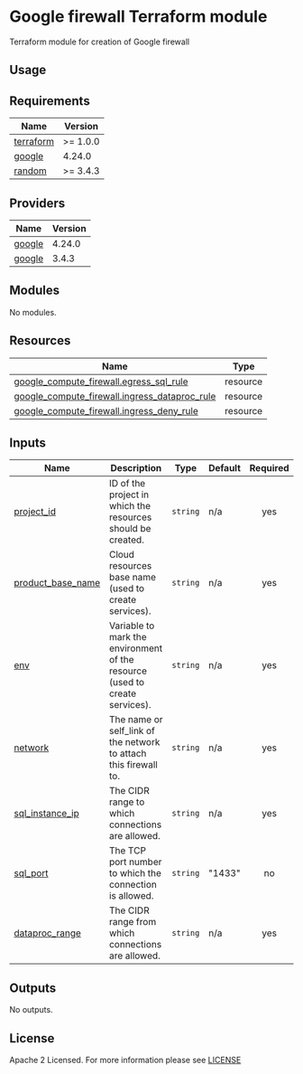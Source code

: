 # Google firewall Terraform module
Terraform module for creation of Google firewall

## Usage

<!-- BEGIN_TF_DOCS -->
## Requirements

| Name                                                                      | Version  |
| ------------------------------------------------------------------------- | -------- |
| <a name="requirement_terraform"></a> [terraform](#requirement\_terraform) | >= 1.0.0 |
| <a name="requirement_google"></a> [google](#requirement\_google)          | 4.24.0   |
| <a name="requirement_random"></a> [random](#requirement\_random)          | >= 3.4.3 |

## Providers

| Name                                                             | Version |
| ---------------------------------------------------------------- | ------- |
| <a name="requirement_google"></a> [google](#requirement\_google) | 4.24.0  |
| <a name="requirement_google"></a> [google](#requirement\_google) | 3.4.3   |

## Modules

No modules.

## Resources

| Name                                                                                                                                             | Type     |
| ------------------------------------------------------------------------------------------------------------------------------------------------ | -------- |
| [google_compute_firewall.egress_sql_rule](https://registry.terraform.io/providers/hashicorp/google/latest/docs/resources/compute_firewall)       | resource |
| [google_compute_firewall.ingress_dataproc_rule](https://registry.terraform.io/providers/hashicorp/google/latest/docs/resources/compute_firewall) | resource |
| [google_compute_firewall.ingress_deny_rule](https://registry.terraform.io/providers/hashicorp/google/latest/docs/resources/compute_firewall)     | resource |

## Inputs

| Name                                                                                      | Description                                                                 | Type     | Default | Required |
| ----------------------------------------------------------------------------------------- | --------------------------------------------------------------------------- | -------- | ------- | :------: |
| <a name="input_project_id"></a> [project\_id](#input\_project\_id)                        | ID of the project in which the resources should be created.                 | `string` | n/a     |   yes    |
| <a name="input_product_base_name"></a> [product\_base\_name](#input\_product\_base\_name) | Cloud resources base name (used to create services).                        | `string` | n/a     |   yes    |
| <a name="input_env"></a> [env](#input\_env)                                               | Variable to mark the environment of the resource (used to create services). | `string` | n/a     |   yes    |
| <a name="input_network"></a> [network](#input\_network)                                   | The name or self_link of the network to attach this firewall to.            | `string` | n/a     |   yes    |
| <a name="input_sql_instance_ip"></a> [sql\_instance\_ip](#input\_sql\_instance\_ip)       | The CIDR range to which connections are allowed.                            | `string` | n/a     |   yes    |
| <a name="input_sql_port"></a> [sql\_port](#input\_sql\_port)                              | The TCP port number to which the connection is allowed.                     | `string` | "1433"  |    no    |
| <a name="input_allow_ingress"></a> [dataproc\_range](#input\_dataproc\_range)             | The CIDR range from which connections are allowed.                          | `string` | n/a     |   yes    |

## Outputs

No outputs.
<!-- END_TF_DOCS -->

## License

Apache 2 Licensed. For more information please see [LICENSE](https://github.com/data-platform-hq/terraform-google-firewall/blob/main/LICENSE)
